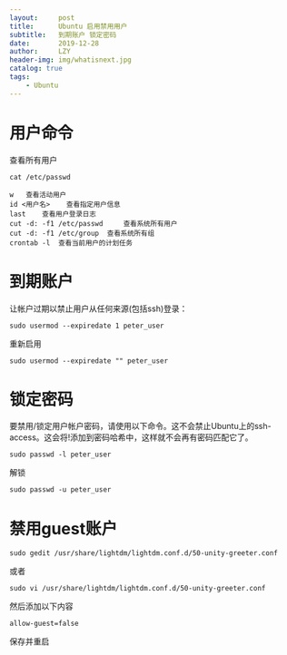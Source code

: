 ```yaml
---
layout:     post
title:      Ubuntu 启用禁用用户
subtitle:   到期账户 锁定密码
date:       2019-12-28
author:     LZY
header-img: img/whatisnext.jpg
catalog: true
tags:
    - Ubuntu
---
```


# 用户命令

查看所有用户

`cat /etc/passwd`

```
w 	查看活动用户
id <用户名> 	查看指定用户信息
last 	查看用户登录日志
cut -d: -f1 /etc/passwd 	查看系统所有用户
cut -d: -f1 /etc/group 	查看系统所有组
crontab -l 	查看当前用户的计划任务
```

# 到期账户

让帐户过期以禁止用户从任何来源(包括ssh)登录：

`sudo usermod --expiredate 1 peter_user`

重新启用

`sudo usermod --expiredate "" peter_user`

# 锁定密码

要禁用/锁定用户帐户密码，请使用以下命令。这不会禁止Ubuntu上的ssh-access。这会将!添加到密码哈希中，这样就不会再有密码匹配它了。

`sudo passwd -l peter_user`

解锁

`sudo passwd -u peter_user`

# 禁用guest账户

`sudo gedit /usr/share/lightdm/lightdm.conf.d/50-unity-greeter.conf`

或者

`sudo vi /usr/share/lightdm/lightdm.conf.d/50-unity-greeter.conf`

然后添加以下内容

`allow-guest=false`

保存并重启
